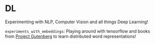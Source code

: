 # DL
Experimenting with NLP, Computer Vision and all things Deep Learning!

```experiments_with_embeddings```: Playing around with tensorflow and books from [Project Gutenberg](https://www.gutenberg.org/) to learn distributed word representations!

